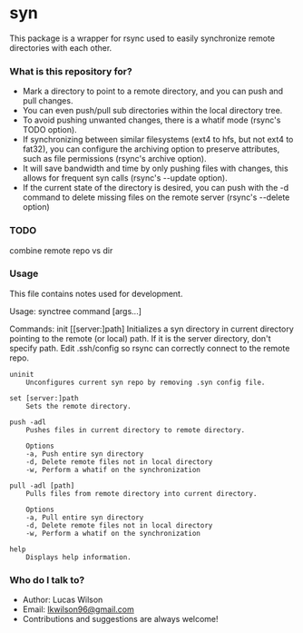 # syn #

This package is a wrapper for rsync used to easily synchronize remote
directories with each other.

### What is this repository for? ###

* Mark a directory to point to a remote directory, and you can push and pull
  changes.
* You can even push/pull sub directories within the local directory tree.
* To avoid pushing unwanted changes, there is a whatif mode (rsync's TODO
  option).
* If synchronizing between similar filesystems (ext4 to hfs, but not ext4 to
  fat32), you can configure the archiving option to preserve attributes, such
  as file permissions (rsync's archive option).
* It will save bandwidth and time by only pushing files with changes, this
  allows for frequent syn calls (rsync's --update option).
* If the current state of the directory is desired, you can push with the -d
  command to delete missing files on the remote server (rsync's --delete
  option)

### TODO ###

combine remote repo vs dir

### Usage ###
This file contains notes used for development.

Usage:
    synctree command [args...]

Commands:
    init [[server:]path]
        Initializes a syn directory in current directory pointing to the remote
        (or local) path. If it is the server directory, don't specify path.
        Edit .ssh/config so rsync can correctly connect to the remote repo.

    uninit
        Unconfigures current syn repo by removing .syn config file.

    set [server:]path
        Sets the remote directory.

    push -adl
        Pushes files in current directory to remote directory.

        Options
        -a, Push entire syn directory
        -d, Delete remote files not in local directory
        -w, Perform a whatif on the synchronization

    pull -adl [path]
        Pulls files from remote directory into current directory.

        Options
        -a, Pull entire syn directory
        -d, Delete remote files not in local directory
        -w, Perform a whatif on the synchronization

    help
        Displays help information.

### Who do I talk to? ###

* Author: Lucas Wilson
* Email: lkwilson96@gmail.com
* Contributions and suggestions are always welcome!
